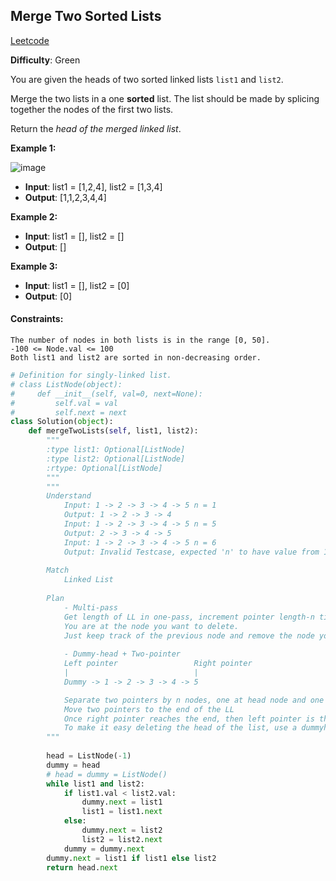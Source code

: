 ## Merge Two Sorted Lists

[Leetcode](https://leetcode.com/problems/merge-two-sorted-lists/)

**Difficulty**: Green

You are given the heads of two sorted linked lists ```list1``` and ```list2```.

Merge the two lists in a one __sorted__ list. The list should be made by splicing together the nodes of the first two lists.

Return the _head of the merged linked list_.

**Example 1:**

![image](https://assets.leetcode.com/uploads/2020/10/03/merge_ex1.jpg)

- **Input**: list1 = [1,2,4], list2 = [1,3,4]
- **Output**: [1,1,2,3,4,4]

**Example 2:**
- **Input**: list1 = [], list2 = []
- **Output**: []

**Example 3:**
- **Input**: list1 = [], list2 = [0]
- **Output**: [0]

#### Constraints:
```
The number of nodes in both lists is in the range [0, 50].
-100 <= Node.val <= 100
Both list1 and list2 are sorted in non-decreasing order.
```

```Python
# Definition for singly-linked list.
# class ListNode(object):
#     def __init__(self, val=0, next=None):
#         self.val = val
#         self.next = next
class Solution(object):
    def mergeTwoLists(self, list1, list2):
        """
        :type list1: Optional[ListNode]
        :type list2: Optional[ListNode]
        :rtype: Optional[ListNode]
        """
        """
        Understand
            Input: 1 -> 2 -> 3 -> 4 -> 5 n = 1
            Output: 1 -> 2 -> 3 -> 4
            Input: 1 -> 2 -> 3 -> 4 -> 5 n = 5
            Output: 2 -> 3 -> 4 -> 5
            Input: 1 -> 2 -> 3 -> 4 -> 5 n = 6
            Output: Invalid Testcase, expected 'n' to have value from 1 to 5 only
        
        Match
            Linked List
        
        Plan
            - Multi-pass
            Get length of LL in one-pass, increment pointer length-n times. 
            You are at the node you want to delete. 
            Just keep track of the previous node and remove the node you are at.
            
            - Dummy-head + Two-pointer
            Left pointer                 Right pointer 
            |                            |
            Dummy -> 1 -> 2 -> 3 -> 4 -> 5

            Separate two pointers by n nodes, one at head node and one at n nodes apart
            Move two pointers to the end of the LL
            Once right pointer reaches the end, then left pointer is the node to delete
            To make it easy deleting the head of the list, use a dummyhead
        """
        
        head = ListNode(-1)
        dummy = head
        # head = dummy = ListNode()
        while list1 and list2:
            if list1.val < list2.val:
                dummy.next = list1
                list1 = list1.next
            else:
                dummy.next = list2
                list2 = list2.next
            dummy = dummy.next
        dummy.next = list1 if list1 else list2
        return head.next
```
